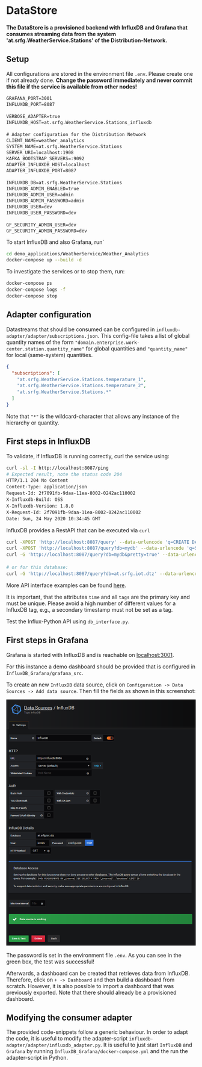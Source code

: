 # DataStore

#### The DataStore is a provisioned backend with InfluxDB and Grafana that consumes streaming data from the system 'at.srfg.WeatherService.Stations' of the Distribution-Network.

## Setup

All configurations are stored in the environment file `.env`. 
Please create one if not already done.
**Change the password immediately and never commit this file if the service is available from other 
nodes!**

```.env
GRAFANA_PORT=3001
INFLUXDB_PORT=8087

VERBOSE_ADAPTER=true
INFLUXDB_HOST=at.srfg.WeatherService.Stations_influxdb

# Adapter configuration for the Distribution Network
CLIENT_NAME=weather_analytics
SYSTEM_NAME=at.srfg.WeatherService.Stations
SERVER_URI=localhost:1908
KAFKA_BOOTSTRAP_SERVERS=:9092
ADAPTER_INFLUXDB_HOST=localhost
ADAPTER_INFLUXDB_PORT=8087

INFLUXDB_DB=at.srfg.WeatherService.Stations
INFLUXDB_ADMIN_ENABLED=true
INFLUXDB_ADMIN_USER=admin
INFLUXDB_ADMIN_PASSWORD=admin
INFLUXDB_USER=dev
INFLUXDB_USER_PASSWORD=dev

GF_SECURITY_ADMIN_USER=dev
GF_SECURITY_ADMIN_PASSWORD=dev
```

To start InfluxDB and also Grafana, run`
```bash
cd demo_applications/WeatherService/Weather_Analytics
docker-compose up --build -d
``` 

To investigate the services or 
to stop them, run:

```bash
docker-compose ps
docker-compose logs -f
docker-compose stop
```

## Adapter configuration

Datastreams that should be consumed can be configured in `influxdb-adapter/adapter/subscriptions.json`.
This config-file takes a list of global quantity names of the 
form `"domain.enterprise.work-center.station.quantity_name"` for global quantities and 
`"quantity_name"` for local (same-system) quantities.

```json
{
  "subscriptions": [
    "at.srfg.WeatherService.Stations.temperature_1",
    "at.srfg.WeatherService.Stations.temperature_2",
    "at.srfg.WeatherService.Stations.*"
  ]
}
```  
Note that `"*"` is the wildcard-character that allows any instance of the hierarchy or quantity.


## First steps in InfluxDB

To validate, if InfluxDB is running correctly, curl the service 
using:

```bash
curl -sl -I http://localhost:8087/ping
# Expected result, note the status code 204
HTTP/1.1 204 No Content
Content-Type: application/json
Request-Id: 2f7091fb-9daa-11ea-8002-0242ac110002
X-Influxdb-Build: OSS
X-Influxdb-Version: 1.8.0
X-Request-Id: 2f7091fb-9daa-11ea-8002-0242ac110002
Date: Sun, 24 May 2020 10:34:45 GMT
```

InfluxDB provides a RestAPI that can be executed via `curl`

```bash
curl -XPOST 'http://localhost:8087/query' --data-urlencode 'q=CREATE DATABASE "mydb"'
curl -XPOST 'http://localhost:8087/query?db=mydb' --data-urlencode 'q=SELECT * INTO "newmeas" FROM "mymeas"'
curl -G 'http://localhost:8087/query?db=mydb&pretty=true' --data-urlencode 'q=SELECT * FROM "mymeas"'

# or for this database:
curl -G 'http://localhost:8087/query?db=at.srfg.iot.dtz' --data-urlencode 'q=SELECT * FROM "at.srfg.iot.dtz"'
```
More API interface examples can be found [here](https://docs.influxdata.com/influxdb/v1.8/tools/api/).

It is important, that the attributes `time` and all `tags` are
the primary key and must be unique. Please avoid a high number of different values
for a InfluxDB tag, e.g., a secondary timestamp must not be set as a tag.

Test the Influx-Python API using `db_interface.py`.



## First steps in Grafana

Grafana is started with InfluxDB and is reachable on
[localhost:3001](http://localhost:3001).

For this instance a demo dashboard should be provided that is configured in `InfluxDB_Grafana/grafana_src`.

To create an new `InfluxDB` data source, 
click on `Configuration -> Data Sources -> Add data source`.
Then fill the fields as shown in this screenshot:

![source](InfluxDB_Grafana/grafana_source.png)   

The password is set in the environment file `.env`.
As you can see in the green box, the test was successful!

Afterwards, a dashboard can be created that retrieves data from
InfluxDB. Therefore, click on `+ -> Dashboard` and then build a
dashboard from scratch. However, it is also possible to import
a dashboard that was previously exported. 
Note that there should already be a provisioned dashboard.


## Modifying the consumer adapter

The provided code-snippets follow a generic behaviour.
In order to adapt the code, it is useful to modify the adapter-script `influxdb-adapter/adapter/influxdb_adapter.py`.
It is useful to just start `InfluxDB` and `Grafana` by running `InfluxDB_Grafana/docker-compose.yml`
and the run the adapter-script in Python.
